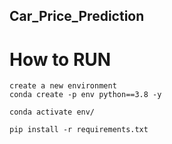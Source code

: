 ## Car_Price_Prediction


# How to RUN
```
create a new environment
conda create -p env python==3.8 -y
```

```
conda activate env/
```

``` 
pip install -r requirements.txt
```